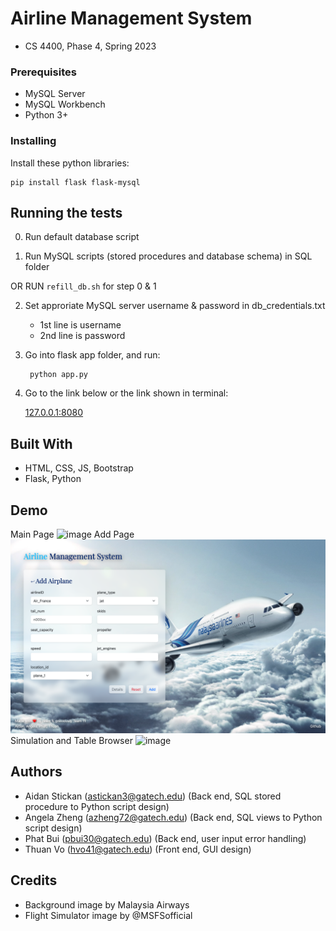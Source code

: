 # Airline Management System

- CS 4400, Phase 4, Spring 2023

### Prerequisites

- MySQL Server
- MySQL Workbench
- Python 3+

### Installing

Install these python libraries:

    pip install flask flask-mysql

## Running the tests

0. Run default database script

1. Run MySQL scripts (stored procedures and database schema) in SQL folder

OR RUN `refill_db.sh` for step 0 & 1

2. Set approriate MySQL server username & password in db_credentials.txt
    - 1st line is username
    - 2nd line is password

3. Go into flask app folder, and run:

        python app.py

4. Go to the link below or the link shown in terminal:

    [127.0.0.1:8080](http://127.0.0.1:8080/main)


## Built With

  - HTML, CSS, JS, Bootstrap
  - Flask, Python

## Demo
Main Page
![image](./demo/index.png "Main Page")
Add Page
![image](./demo/add.png "Add Page")
Simulation and Table Browser
![image](./demo/sim.png "Simulation and Table Browser")


## Authors
  
  - Aidan Stickan (astickan3@gatech.edu) (Back end, SQL stored procedure to Python script design) 
  - Angela Zheng (azheng72@gatech.edu) (Back end, SQL views to Python script design)
  - Phat Bui (pbui30@gatech.edu) (Back end, user input error handling)
  - Thuan Vo (hvo41@gatech.edu) (Front end, GUI design)

## Credits

  - Background image by Malaysia Airways
  - Flight Simulator image by @MSFSofficial
